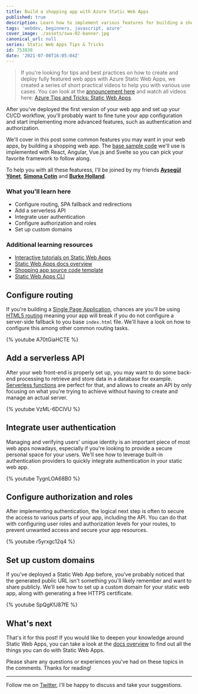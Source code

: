 ```yaml
---
title: Build a shopping app with Azure Static Web Apps
published: true
description: Learn how to implement various features for building a shopping app with Azure Static Web Apps.
tags: 'webdev, beginners, javascript, azure'
cover_image: ./assets/swa-02-banner.jpg
canonical_url: null
series: Static Web Apps Tips & Tricks
id: 753838
date: '2021-07-08T16:05:04Z'
---
```


> If you're looking for tips and best practices on how to create and deploy fully featured web apps with Azure Static Web Apps, we created a series of short practical videos to help you with various use cases. You can look at the [announcement here](https://dev.to/azure/16-tips-to-master-your-azure-static-web-apps-3cgn) and watch all videos here: [Azure Tips and Tricks: Static Web Apps](https://aka.ms/StaticWebAppsTips).

After you've deployed the first version of your web app and set up your CI/CD workflow, you'll probably want to fine tune your app configuration and start implementing more advanced features, such as authentication and authorization.

We'll cover in this post some common features you may want in your web apps, by building a shopping web app. The [base sample code](https://github.com/MicrosoftDocs/mslearn-staticwebapp) we'll use is implemented with React, Angular, Vue.js and Svelte so you can pick your favorite framework to follow along.

To help you with all these featuress, I'll be joined by my friends [**Ayşegül Yönet**](https://twitter.com/AysSomething), [**Simona Cotin**](https://twitter.com/simona_cotin) and [**Burke Holland**](https://twitter.com/burkeholland).

### What you'll learn here
- Configure routing, SPA fallback and redirections
- Add a serverless API
- Integrate user authentication
- Configure authorization and roles
- Set up custom domains

### Additional learning resources
- [Interactive tutorials on Static Web Apps](https://aka.ms/learn/swa)
- [Static Web Apps docs overview](https://docs.microsoft.com/azure/static-web-apps/?WT.mc_id=javascript-17844-cxa)
- [Shopping app source code template](https://github.com/MicrosoftDocs/mslearn-staticwebapp)
- [Static Web Apps CLI](https://github.com/Azure/static-web-apps-cli)

## Configure routing

If you're building a [Single Page Application](https://en.wikipedia.org/wiki/Single-page_application), chances are you'll be using [HTML5 routing](https://developer.mozilla.org/en-US/docs/Web/API/History/pushState) meaning your app will break if you do not configure a server-side fallback to you base `index.html` file. We'll have a look on how to configure this among other common routing tasks.

{% youtube A70tGiaHCTE %}

## Add a serverless API

After your web front-end is properly set up, you may want to do some back-end processing to retrieve and store data in a database for example. [Serverless functions](https://docs.microsoft.com/azure/azure-functions/?WT.mc_id=javascript-17844-cxa) are perfect for that, and allows to create an API by only focusing on what you're trying to achieve without having to create and manage an actual server.

{% youtube VzML-6DClVU %}

## Integrate user authentication

Managing and verifying users' unique identity is an important piece of most web apps nowadays, especially if you're looking to provide a secure personal space for your users. We'll see how to leverage built-in authentication providers to quickly integrate authentication in your static web app.

{% youtube TygnLOA68B0 %}

## Configure authorization and roles

After implementing authentication, the logical next step is often to secure the access to various parts of your app, including the API. You can do that with configuring user roles and authorization levels for your routes, to prevent unwanted access and secure your app resources.

{% youtube r5yrxgc12q4 %}

## Set up custom domains

If you've deployed a Static Web App before, you've probably noticed that the generated public URL isn't something you'll likely remember and want to share publicly. We'll see how to set up a custom domain for your static web app, along with generating a free HTTPS certificate.

{% youtube SpQgKfJ87fE %}

## What's next

That's it for this post! If you would like to deepen your knowledge around Static Web Apps, you can take a look at the [docs overview](https://docs.microsoft.com/fr-fr/azure/static-web-apps/?WT.mc_id=javascript-17844-cxa) to find out all the things you can do with Static Web Apps.

Please share any questions or experiences you've had on these topics in the comments. Thanks for reading!

---

Follow me on [Twitter](http://twitter.com/sinedied), I'll be happy to discuss and take your suggestions.
